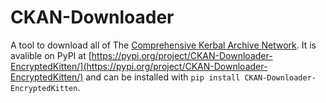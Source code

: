 # CKAN-Downloader
A tool to download all of The [Comprehensive Kerbal Archive Network](https://github.com/KSP-CKAN/CKAN). It is avalible on PyPI at [https://pypi.org/project/CKAN-Downloader-EncryptedKitten/](https://pypi.org/project/CKAN-Downloader-EncryptedKitten/) and can be installed with `pip install CKAN-Downloader-EncryptedKitten`.